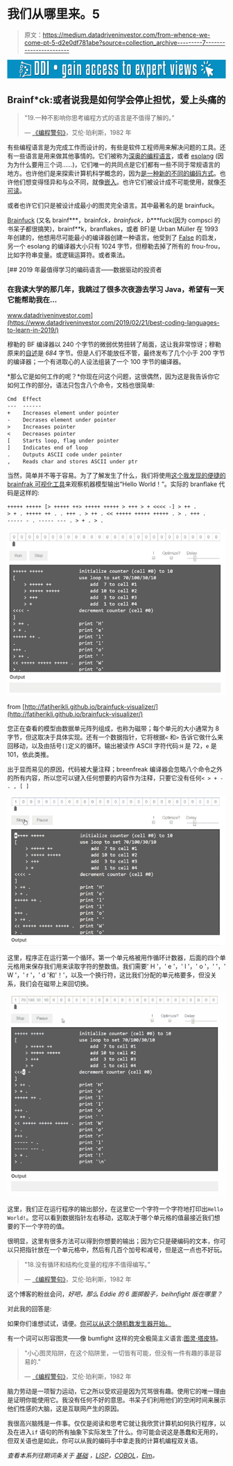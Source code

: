 # 我们从哪里来。5

> 原文：<https://medium.datadriveninvestor.com/from-whence-we-come-pt-5-d2e0df781abe?source=collection_archive---------7----------------------->

[![](img/1a8db2be13ddfddc163495cd089ebc78.png)](http://www.track.datadriveninvestor.com/1B9E)

## Brainf*ck:或者说我是如何学会停止担忧，爱上头痛的

> "19.一种不影响你思考编程方式的语言是不值得了解的。”
> 
> — [《编程警句》](http://pu.inf.uni-tuebingen.de/users/klaeren/epigrams.html)，艾伦·珀利斯，1982 年

有些编程语言是为完成工作而设计的，有些是软件工程师用来解决问题的工具。还有一些语言是用来做其他事情的。它们被称为[深奥的编程语言](https://esolangs.org/wiki/Esoteric_programming_language)，或者 [esolang](https://esolangs.org/wiki/Esoteric_programming_language) (因为为什么要用三个词……)，它们唯一的共同点是它们都有一些不同于常规语言的地方。也许他们是来探索计算机科学概念的，因为[是一种新的不同的编码方式](https://esolangs.org/wiki/Befunge)。也许他们想变得怪异和与众不同，就像[嵌入](https://esolangs.org/wiki/INTERCAL)。也许它们被设计成不可能使用，就像[不可读](https://esolangs.org/wiki/Unreadable)。

或者也许它们只是被设计成最小的图灵完全语言。其中最著名的是 brainfuck。

[Brainfuck](https://esolangs.org/wiki/Brainfuck) (又名 brainf***，brainf*ck，brainfsck，b****fuck(因为 compsci 的书呆子都很搞笑)，brainf**k，branflakes，或者 BF)是 Urban Müller 在 1993 年创建的，他想用尽可能最小的编译器创建一种语言。他受到了 [False](https://esolangs.org/wiki/FALSE) 的启发，另一个 esolang 的编译器大小只有 1024 字节，但穆勒去掉了所有的 frou-frou，比如字符串变量。或逻辑运算符。或者乘法。

[](https://www.datadriveninvestor.com/2019/02/21/best-coding-languages-to-learn-in-2019/) [## 2019 年最值得学习的编码语言——数据驱动的投资者

### 在我读大学的那几年，我跳过了很多次夜游去学习 Java，希望有一天它能帮助我在…

www.datadriveninvestor.com](https://www.datadriveninvestor.com/2019/02/21/best-coding-languages-to-learn-in-2019/) 

穆勒的 BF 编译器以 240 个字节的微弱优势扭转了局面，这让我非常惊讶；穆勒原来的[自述](http://de4.aminet.net/dev/lang/brainfuck-2.readme)是 *684* 字节。但是人们不能放任不管，最终发布了几个小于 200 字节的编译器；一个有进取心的人设法组装了一个 100 字节的编译器。

*那么它是如何工作的呢？*你现在问这个问题，这很偶然，因为这是我告诉你它如何工作的部分。语法只包含八个命令，文档也很简单:

```
Cmd  Effect                               
---  ------                               
+    Increases element under pointer      
-    Decrases element under pointer       
>    Increases pointer                    
<    Decreases pointer                    
[    Starts loop, flag under pointer      
]    Indicates end of loop                
.    Outputs ASCII code under pointer     
,    Reads char and stores ASCII under ptr
```

当然，简单并不等于容易。为了了解发生了什么，我们将使用[这个我发现的便捷的 brainfrak 可视化工具](https://github.com/fatiherikli/brainfuck-visualizer)来观察机器模型输出“Hello World！”。实际的 branflake 代码是这样的:

```
+++++ +++++ [> +++++ ++> +++++ +++++ > +++ > + <<<< -] > ++ .                  > + . +++++ ++ . . +++ . > ++ . << +++++ +++++ +++++ . > . +++ .      ----- - . ----- --- . > + . > .
```

![](img/04cdeb068638560f0efc9d10d1c6c44d.png)

from [http://fatiherikli.github.io/brainfuck-visualizer/](http://fatiherikli.github.io/brainfuck-visualizer/)

您正在查看的模型由数据单元阵列组成，也称为磁带；每个单元的大小通常为 8 字节，但这取决于具体实现。还有一个数据指针，它将根据`<` 和`>` 告诉它做什么来回移动，以及由括号`[]`定义的循环。输出被读作 ASCII 字符代码:`H` 是 72，`e` 是 101，依此类推。

出于显而易见的原因，代码被大量注释；breenfreak 编译器会忽略八个命令之外的所有内容，所以您可以键入任何想要的内容作为注释，只要它没有任何`< > + - . , [ ]`

![](img/ed196cc37dfb075adf05bdf13d24ac63.png)

这里，程序正在运行第一个循环。第一个单元格被用作循环计数器，后面的四个单元格用来保存我们用来读取字符的整数值。我们需要' H '，' e '，' l '，' o '，' '，' W '，' r '，' d '和'！'，以及一个换行符，这比我们分配的单元格要多，但没关系，我们会在磁带上来回切换。

![](img/09b6e5361d9e0159b256c6cc57bf8226.png)

这里，我们正在运行程序的输出部分，在这里它一个字符一个字符地打印出`Hello World!`。您可以看到数据指针左右移动，这取决于哪个单元格的值最接近我们想要的下一个字符的值。

很明显，这里有很多方法可以得到你想要的输出；因为它只是硬编码的文本，你可以只把指针放在一个单元格中，然后有几百个加号和减号，但是这一点也不好玩。

> "18.没有循环和结构化变量的程序不值得编写。”
> 
> — [《编程警句》](http://pu.inf.uni-tuebingen.de/users/klaeren/epigrams.html)，艾伦·珀利斯，1982 年

这个博客的粉丝会问，*好吧，那么 Eddie 的 6 面掷骰子，beihnfight 版在哪里？*

对此我的回答是:

如果你们谁想试试，请便。[你可以从这个随机数发生器开始。](https://github.com/pablojorge/brainfuck/blob/master/programs/random.bf)

有一个词可以形容图灵——像 bumfight 这样的完全极简主义语言:[图灵·塔皮特](https://esolangs.org/wiki/Turing_tarpit)。

> "小心图灵陷阱，在这个陷阱里，一切皆有可能，但没有一件有趣的事是容易的."
> 
> — [《编程警句》](http://pu.inf.uni-tuebingen.de/users/klaeren/epigrams.html)，艾伦·珀利斯，1982 年

脑力劳动是一项智力运动，它之所以受欢迎是因为咒骂很有趣。使用它的唯一理由是证明你能使用它。我没有任何不好的意思。书呆子们利用他们的空闲时间来展示他们性感的大脑，这是互联网产生的原因。

我很高兴脑残是一件事。仅仅是阅读和思考它就让我欣赏计算机如何执行程序，以及在进入`if` 语句的所有抽象下实际发生了什么。你可能会说这是愚蠢和无用的，但双关语也是如此，你可以从我的编码手中拿走我的计算机编程双关语。

*查看本系列往期词条关于* [*基础*](https://medium.com/datadriveninvestor/from-whence-we-come-97a375810d01) *，*[*LISP*](https://medium.com/datadriveninvestor/from-whence-we-come-pt-2-78b53eaa7975)*，*[*COBOL*](https://medium.com/@eddiec76/from-whence-we-come-pt-3-ee6df5134cee)*，*[*Elm*](https://medium.com/datadriveninvestor/from-whence-we-come-pt-4-2f649b8111f7)*。*
